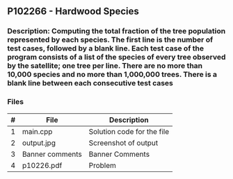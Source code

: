 ## P102266 - Hardwood Species

### Description: Computing the total fraction of the tree population represented by each species. The first line is the number of test cases, followed by a blank line. Each test case of the program consists of a list of the species of every tree observed by the satellite; one tree per line. There are no more than 10,000 species and no more than 1,000,000 trees. There is a blank line between each consecutive test cases



### Files

|   #   | File            | Description                                        |
| :---: | --------------- | -------------------------------------------------- |
|   1   | main.cpp         |Solution code for the file     |
|   2   | output.jpg  |  Screenshot of output        |
|   3   |Banner comments |Banner Comments |
|   4   |p10226.pdf |Problem |


